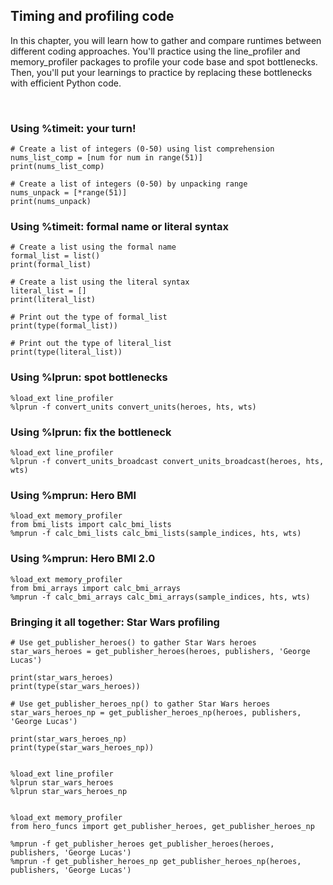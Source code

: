 ## Timing and profiling code

In this chapter, you will learn how to gather and compare runtimes between different coding approaches. You'll practice using the line_profiler and memory_profiler packages to profile your code base and spot bottlenecks. Then, you'll put your learnings to practice by replacing these bottlenecks with efficient Python code.

<br>

### Using %timeit: your turn!

```
# Create a list of integers (0-50) using list comprehension
nums_list_comp = [num for num in range(51)]
print(nums_list_comp)

# Create a list of integers (0-50) by unpacking range
nums_unpack = [*range(51)]
print(nums_unpack)
```

### Using %timeit: formal name or literal syntax

```
# Create a list using the formal name
formal_list = list()
print(formal_list)

# Create a list using the literal syntax
literal_list = []
print(literal_list)

# Print out the type of formal_list
print(type(formal_list))

# Print out the type of literal_list
print(type(literal_list))
```

### Using %lprun: spot bottlenecks

```
%load_ext line_profiler
%lprun -f convert_units convert_units(heroes, hts, wts)
```

### Using %lprun: fix the bottleneck

```
%load_ext line_profiler
%lprun -f convert_units_broadcast convert_units_broadcast(heroes, hts, wts)
```

### Using %mprun: Hero BMI

```
%load_ext memory_profiler
from bmi_lists import calc_bmi_lists
%mprun -f calc_bmi_lists calc_bmi_lists(sample_indices, hts, wts)
```

### Using %mprun: Hero BMI 2.0

```
%load_ext memory_profiler
from bmi_arrays import calc_bmi_arrays
%mprun -f calc_bmi_arrays calc_bmi_arrays(sample_indices, hts, wts)
```

### Bringing it all together: Star Wars profiling

```
# Use get_publisher_heroes() to gather Star Wars heroes
star_wars_heroes = get_publisher_heroes(heroes, publishers, 'George Lucas')

print(star_wars_heroes)
print(type(star_wars_heroes))

# Use get_publisher_heroes_np() to gather Star Wars heroes
star_wars_heroes_np = get_publisher_heroes_np(heroes, publishers, 'George Lucas')

print(star_wars_heroes_np)
print(type(star_wars_heroes_np))


%load_ext line_profiler
%lprun star_wars_heroes
%lprun star_wars_heroes_np


%load_ext memory_profiler
from hero_funcs import get_publisher_heroes, get_publisher_heroes_np

%mprun -f get_publisher_heroes get_publisher_heroes(heroes, publishers, 'George Lucas')
%mprun -f get_publisher_heroes_np get_publisher_heroes_np(heroes, publishers, 'George Lucas')
```